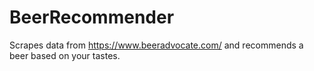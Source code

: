 # BeerRecommender
 
Scrapes data from https://www.beeradvocate.com/ and recommends a beer based on your tastes.
